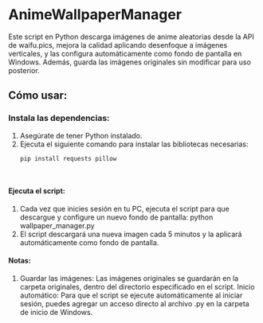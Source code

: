 # AnimeWallpaperManager

Este script en Python descarga imágenes de anime aleatorias desde la API de waifu.pics, mejora la calidad aplicando desenfoque a imágenes verticales, y las configura automáticamente como fondo de pantalla en Windows. Además, guarda las imágenes originales sin modificar para uso posterior.

## Cómo usar:

### Instala las dependencias:
1. Asegúrate de tener Python instalado.
2. Ejecuta el siguiente comando para instalar las bibliotecas necesarias:
   ```bash
   pip install requests pillow

 
#### Ejecuta el script:
1. Cada vez que inicies sesión en tu PC, ejecuta el script para que descargue y configure un nuevo fondo de pantalla:
python wallpaper_manager.py
2. El script descargará una nueva imagen cada 5 minutos y la aplicará automáticamente como fondo de pantalla.
#### Notas:
1. Guardar las imágenes: Las imágenes originales se guardarán en la carpeta originales, dentro del directorio especificado en el script.
Inicio automático: Para que el script se ejecute automáticamente al iniciar sesión, puedes agregar un acceso directo al archivo .py en la carpeta de inicio de Windows.
